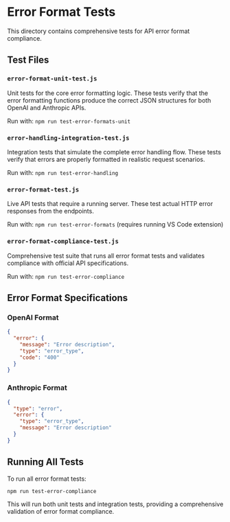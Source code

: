 # Error Format Tests

This directory contains comprehensive tests for API error format compliance.

## Test Files

### `error-format-unit-test.js`
Unit tests for the core error formatting logic. These tests verify that the error formatting functions produce the correct JSON structures for both OpenAI and Anthropic APIs.

Run with: `npm run test-error-formats-unit`

### `error-handling-integration-test.js` 
Integration tests that simulate the complete error handling flow. These tests verify that errors are properly formatted in realistic request scenarios.

Run with: `npm run test-error-handling`

### `error-format-test.js`
Live API tests that require a running server. These test actual HTTP error responses from the endpoints.

Run with: `npm run test-error-formats` (requires running VS Code extension)

### `error-format-compliance-test.js`
Comprehensive test suite that runs all error format tests and validates compliance with official API specifications.

Run with: `npm run test-error-compliance`

## Error Format Specifications

### OpenAI Format
```json
{
  "error": {
    "message": "Error description",
    "type": "error_type",
    "code": "400"
  }
}
```

### Anthropic Format
```json
{
  "type": "error",
  "error": {
    "type": "error_type", 
    "message": "Error description"
  }
}
```

## Running All Tests

To run all error format tests:
```bash
npm run test-error-compliance
```

This will run both unit tests and integration tests, providing a comprehensive validation of error format compliance.